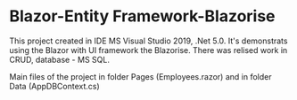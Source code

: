 # Blazor-Entity Framework-Blazorise

This project created in IDE MS Visual Studio 2019, .Net 5.0.
It's demonstrats using the Blazor with UI framework the Blazorise. 
There was relised work in CRUD, database - MS SQL. 

Main files of the project in folder Pages (Employees.razor) and in folder Data (AppDBContext.cs)
